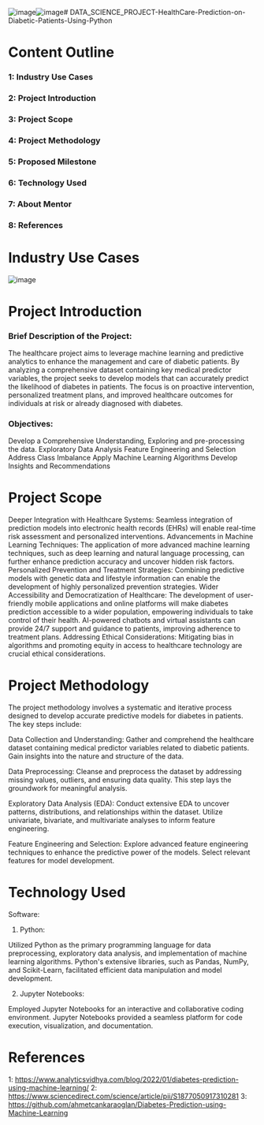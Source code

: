 ![image](https://github.com/Ayankhan404/DATA_SCIENCE_PROJECT-HealthCare-Prediction-on-Diabetic-Patients-Using-Python/assets/126284432/c4595baa-a1fc-4704-9718-ffeb475861e6)![image](https://github.com/Ayankhan404/DATA_SCIENCE_PROJECT-HealthCare-Prediction-on-Diabetic-Patients-Using-Python/assets/126284432/e98b4048-feee-4bac-9fb8-ea1c7e03e06c)# DATA_SCIENCE_PROJECT-HealthCare-Prediction-on-Diabetic-Patients-Using-Python

# Content Outline
### 1: Industry Use Cases
### 2: Project Introduction
### 3: Project Scope
### 4: Project Methodology
### 5: Proposed Milestone
### 6: Technology Used
### 7: About Mentor
### 8: References

# Industry Use Cases
![image](https://github.com/Ayankhan404/DATA_SCIENCE_PROJECT-HealthCare-Prediction-on-Diabetic-Patients-Using-Python/assets/126284432/56ae11b5-870b-4948-8bbf-3ab865b65bcd)
# Project Introduction
### Brief Description of the Project: 
The healthcare project aims to leverage machine learning and predictive analytics to enhance the management and care of diabetic patients. By analyzing a comprehensive dataset containing key medical predictor variables, the project seeks to develop models that can accurately predict the likelihood of diabetes in patients. The focus is on proactive intervention, personalized treatment plans, and improved healthcare outcomes for individuals at risk or already diagnosed with diabetes.

### Objectives:

Develop a Comprehensive Understanding, Exploring and pre-processing the data.
Exploratory Data Analysis
Feature Engineering and Selection
Address Class Imbalance
Apply Machine Learning Algorithms
Develop Insights and Recommendations

# Project Scope
Deeper Integration with Healthcare Systems: Seamless integration of prediction models into electronic health records (EHRs) will enable real-time risk assessment and personalized interventions.
Advancements in Machine Learning Techniques: The application of more advanced machine learning techniques, such as deep learning and natural language processing, can further enhance prediction accuracy and uncover hidden risk factors.
Personalized Prevention and Treatment Strategies: Combining predictive models with genetic data and lifestyle information can enable the development of highly personalized prevention strategies.
Wider Accessibility and Democratization of Healthcare: The development of user-friendly mobile applications and online platforms will make diabetes prediction accessible to a wider population, empowering individuals to take control of their health. AI-powered chatbots and virtual assistants can provide 24/7 support and guidance to patients, improving adherence to treatment plans.
Addressing Ethical Considerations: Mitigating bias in algorithms and promoting equity in access to healthcare technology are crucial ethical considerations.

# Project Methodology
The project methodology involves a systematic and iterative process designed to develop accurate predictive models for diabetes in patients. The key steps include:

Data Collection and Understanding: Gather and comprehend the healthcare dataset containing medical predictor variables related to diabetic patients. Gain insights into the nature and structure of the data.

Data Preprocessing: Cleanse and preprocess the dataset by addressing missing values, outliers, and ensuring data quality. This step lays the groundwork for meaningful analysis.

Exploratory Data Analysis (EDA): Conduct extensive EDA to uncover patterns, distributions, and relationships within the dataset. Utilize univariate, bivariate, and multivariate analyses to inform feature engineering.

Feature Engineering and Selection: Explore advanced feature engineering techniques to enhance the predictive power of the models. Select relevant features for model development.
# Technology Used
Software:

1. Python:

Utilized Python as the primary programming language for data preprocessing, exploratory data analysis, and implementation of machine learning algorithms. Python's extensive libraries, such as Pandas, NumPy, and Scikit-Learn, facilitated efficient data manipulation and model development.

2. Jupyter Notebooks:

Employed Jupyter Notebooks for an interactive and collaborative coding environment. Jupyter Notebooks provided a seamless platform for code execution, visualization, and documentation.
# References
1: https://www.analyticsvidhya.com/blog/2022/01/diabetes-prediction-using-machine-learning/
2: https://www.sciencedirect.com/science/article/pii/S1877050917310281
3: https://github.com/ahmetcankaraoglan/Diabetes-Prediction-using-Machine-Learning








